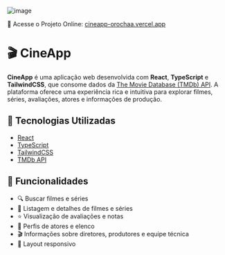 ![image](https://github.com/user-attachments/assets/cda82f45-dcad-4106-9a89-5330454f32ac)

🔗 Acesse o Projeto Online: [cineapp-orochaa.vercel.app](https://cineapp-orochaa.vercel.app/)

# 🎬 CineApp

**CineApp** é uma aplicação web desenvolvida com **React**, **TypeScript** e **TailwindCSS**, que consome dados da [The Movie Database (TMDb) API](https://www.themoviedb.org/documentation/api). A plataforma oferece uma experiência rica e intuitiva para explorar filmes, séries, avaliações, atores e informações de produção.

## 🚀 Tecnologias Utilizadas

- [React](https://reactjs.org/)
- [TypeScript](https://www.typescriptlang.org/)
- [TailwindCSS](https://tailwindcss.com/)
- [TMDb API](https://developer.themoviedb.org/)

## 🧩 Funcionalidades

- 🔍 Buscar filmes e séries
- 🎥 Listagem e detalhes de filmes e séries
- ⭐ Visualização de avaliações e notas
- 👤 Perfis de atores e elenco
- 🎬 Informações sobre diretores, produtores e equipe técnica
- 📱 Layout responsivo
